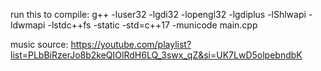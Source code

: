 run this to compile: g++ -luser32 -lgdi32 -lopengl32 -lgdiplus -lShlwapi -ldwmapi -lstdc++fs -static -std=c++17 -municode main.cpp

music source: https://youtube.com/playlist?list=PLbBiRzerJo8b2keQIOlRdH6LQ_3swx_qZ&si=UK7LwD5olpebndbK
